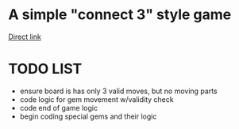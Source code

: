 # A simple "connect 3" style game
[Direct link](https://shaddyjr.github.io/connect3/)

# TODO LIST
- ensure board is has only 3 valid moves, but no moving parts
- code logic for gem movement w/validity check
- code end of game logic
- begin coding special gems and their logic
